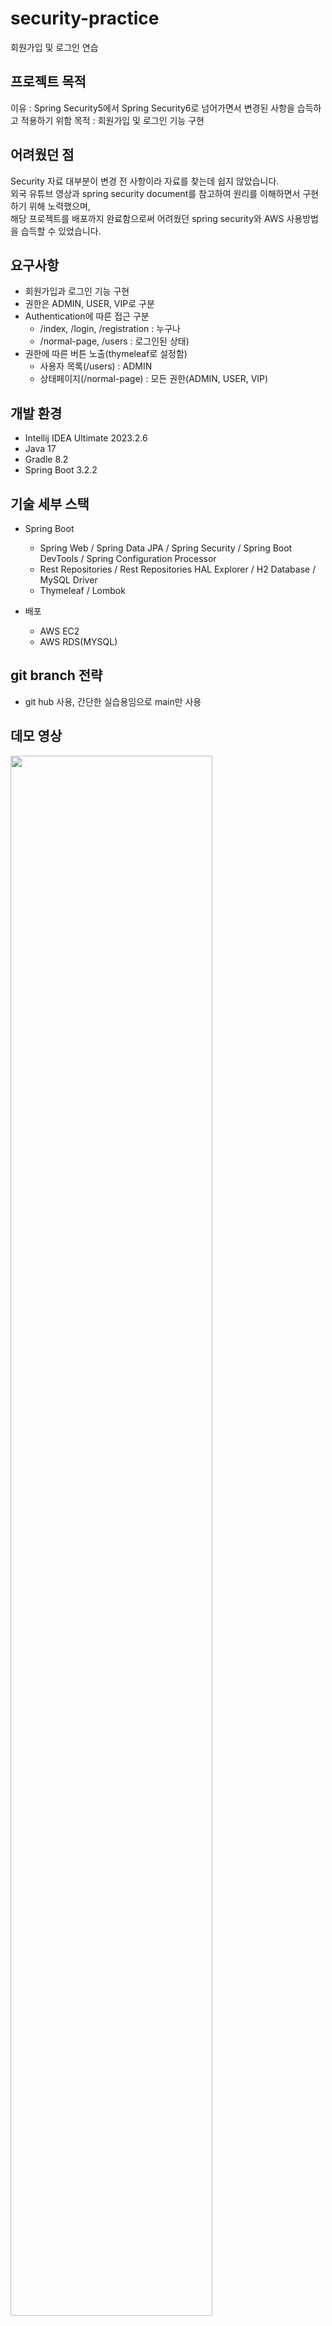 # security-practice
회원가입 및 로그인 연습
  
## 프로젝트 목적
이유 : Spring Security5에서 Spring Security6로 넘어가면서 변경된 사항을 습득하고 적용하기 위함
목적 : 회원가입 및 로그인 기능 구현
   
## 어려웠던 점
Security 자료 대부분이 변경 전 사항이라 자료를 찾는데 쉽지 않았습니다.  
외국 유튜브 영상과 spring security document를 참고하여 원리를 이해하면서 구현하기 위해 노력했으며,  
해당 프로젝트를 배포까지 완료함으로써 어려웠던 spring security와 AWS 사용방법을 습득할 수 있었습니다.

## 요구사항
- 회원가입과 로그인 기능 구현
- 권한은 ADMIN, USER, VIP로 구분
- Authentication에 따른 접근 구분
   - /index, /login, /registration : 누구나
   - /normal-page, /users : 로그인된 상태)  
- 권한에 따른 버튼 노출(thymeleaf로 설정함)
  - 사용자 목록(/users) : ADMIN
  - 상태페이지(/normal-page) : 모든 권한(ADMIN, USER, VIP)

## 개발 환경
* Intellij IDEA Ultimate 2023.2.6
* Java 17
* Gradle 8.2
* Spring Boot 3.2.2
  
## 기술 세부 스택
- Spring Boot
  * Spring Web / Spring Data JPA / Spring Security / Spring Boot DevTools / Spring Configuration Processor
  * Rest Repositories / Rest Repositories HAL Explorer / H2 Database / MySQL Driver
  * Thymeleaf / Lombok

- 배포
  * AWS EC2
  * AWS RDS(MYSQL)

## git branch 전략
- git hub 사용, 간단한 실습용임으로 main만 사용

## 데모 영상
<img width="80%" src="https://github.com/LeticiaKang/Project_board/assets/87592790/db08494a-84ea-4e8b-8cc3-ac00d2fd4d5d" />
 
